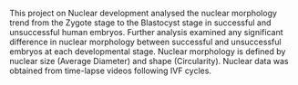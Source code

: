 This project on Nuclear development analysed the nuclear morphology trend from the Zygote stage to the Blastocyst stage in successful and unsuccessful human embryos. Further analysis examined any significant difference in nuclear morphology between successful and unsuccessful embryos at each developmental stage. Nuclear morphology is defined by nuclear size (Average Diameter) and shape (Circularity). Nuclear data was obtained from time-lapse videos following IVF cycles.
